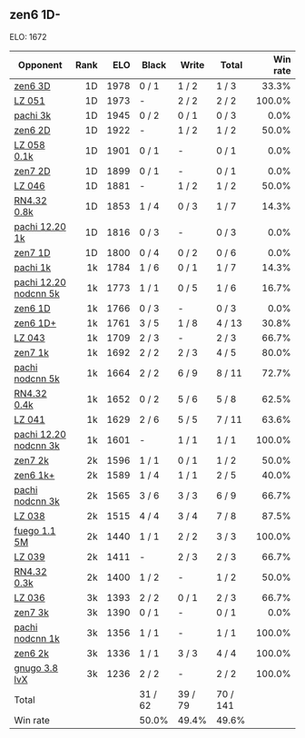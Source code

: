 ## zen6 1D- ##

ELO: 1672

Opponent | Rank | ELO | Black | Write | Total | Win rate
---------|-----:|----:|-------|-------|-------|-------:
[zen6 3D](zen6%203D.md) | 1D | 1978 | 0 / 1 | 1 / 2 | 1 / 3 | 33.3%
[LZ 051](LZ%20051.md) | 1D | 1973 | - | 2 / 2 | 2 / 2 | 100.0%
[pachi 3k](pachi%203k.md) | 1D | 1945 | 0 / 2 | 0 / 1 | 0 / 3 | 0.0%
[zen6 2D](zen6%202D.md) | 1D | 1922 | - | 1 / 2 | 1 / 2 | 50.0%
[LZ 058 0.1k](LZ%20058%200.1k.md) | 1D | 1901 | 0 / 1 | - | 0 / 1 | 0.0%
[zen7 2D](zen7%202D.md) | 1D | 1899 | 0 / 1 | - | 0 / 1 | 0.0%
[LZ 046](LZ%20046.md) | 1D | 1881 | - | 1 / 2 | 1 / 2 | 50.0%
[RN4.32 0.8k](RN4.32%200.8k.md) | 1D | 1853 | 1 / 4 | 0 / 3 | 1 / 7 | 14.3%
[pachi 12.20 1k](pachi%2012.20%201k.md) | 1D | 1816 | 0 / 3 | - | 0 / 3 | 0.0%
[zen7 1D](zen7%201D.md) | 1D | 1800 | 0 / 4 | 0 / 2 | 0 / 6 | 0.0%
[pachi 1k](pachi%201k.md) | 1k | 1784 | 1 / 6 | 0 / 1 | 1 / 7 | 14.3%
[pachi 12.20 nodcnn 5k](pachi%2012.20%20nodcnn%205k.md) | 1k | 1773 | 1 / 1 | 0 / 5 | 1 / 6 | 16.7%
[zen6 1D](zen6%201D.md) | 1k | 1766 | 0 / 3 | - | 0 / 3 | 0.0%
[zen6 1D+](zen6%201D+.md) | 1k | 1761 | 3 / 5 | 1 / 8 | 4 / 13 | 30.8%
[LZ 043](LZ%20043.md) | 1k | 1709 | 2 / 3 | - | 2 / 3 | 66.7%
[zen7 1k](zen7%201k.md) | 1k | 1692 | 2 / 2 | 2 / 3 | 4 / 5 | 80.0%
[pachi nodcnn 5k](pachi%20nodcnn%205k.md) | 1k | 1664 | 2 / 2 | 6 / 9 | 8 / 11 | 72.7%
[RN4.32 0.4k](RN4.32%200.4k.md) | 1k | 1652 | 0 / 2 | 5 / 6 | 5 / 8 | 62.5%
[LZ 041](LZ%20041.md) | 1k | 1629 | 2 / 6 | 5 / 5 | 7 / 11 | 63.6%
[pachi 12.20 nodcnn 3k](pachi%2012.20%20nodcnn%203k.md) | 1k | 1601 | - | 1 / 1 | 1 / 1 | 100.0%
[zen7 2k](zen7%202k.md) | 2k | 1596 | 1 / 1 | 0 / 1 | 1 / 2 | 50.0%
[zen6 1k+](zen6%201k+.md) | 2k | 1589 | 1 / 4 | 1 / 1 | 2 / 5 | 40.0%
[pachi nodcnn 3k](pachi%20nodcnn%203k.md) | 2k | 1565 | 3 / 6 | 3 / 3 | 6 / 9 | 66.7%
[LZ 038](LZ%20038.md) | 2k | 1515 | 4 / 4 | 3 / 4 | 7 / 8 | 87.5%
[fuego 1.1 5M](fuego%201.1%205M.md) | 2k | 1440 | 1 / 1 | 2 / 2 | 3 / 3 | 100.0%
[LZ 039](LZ%20039.md) | 2k | 1411 | - | 2 / 3 | 2 / 3 | 66.7%
[RN4.32 0.3k](RN4.32%200.3k.md) | 2k | 1400 | 1 / 2 | - | 1 / 2 | 50.0%
[LZ 036](LZ%20036.md) | 3k | 1393 | 2 / 2 | 0 / 1 | 2 / 3 | 66.7%
[zen7 3k](zen7%203k.md) | 3k | 1390 | 0 / 1 | - | 0 / 1 | 0.0%
[pachi nodcnn 1k](pachi%20nodcnn%201k.md) | 3k | 1356 | 1 / 1 | - | 1 / 1 | 100.0%
[zen6 2k](zen6%202k.md) | 3k | 1336 | 1 / 1 | 3 / 3 | 4 / 4 | 100.0%
[gnugo 3.8 lvX](gnugo%203.8%20lvX.md) | 3k | 1236 | 2 / 2 | - | 2 / 2 | 100.0%
Total | | | 31 / 62 | 39 / 79 | 70 / 141 | 
Win rate| | | 50.0% | 49.4% | 49.6% | 
